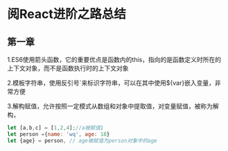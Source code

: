 # 阅React进阶之路总结

## 第一章

1.ES6使用箭头函数，它的重要优点是函数内的this，指向的是函数定义时所在的上下文对象，而不是函数执行时的上下文对象

2.模板字符串，使用反引号`来标识字符串，可以在其中使用${var}嵌入变量，非常方便

3.解构赋值，允许按照一定模式从数组和对象中提取值，对变量赋值，被称为解构，

~~~js
let [a,b,c] = [1,2,4];//a被赋值1
let person ={name: 'wq', age: 18}
let {age} = person, // age被赋值为person对象中的age
~~~


